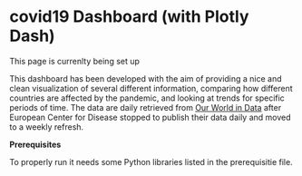 # covid19 Dashboard (with Plotly Dash)

This page is currenlty being set up

This dashboard has been developed with the aim of providing a nice and clean visualization of several different information, comparing how different countries are affected by the pandemic, and looking at trends for specific periods of time.
The data are daily retrieved from <a href="https://covid.ourworldindata.org/data/owid-covid-data.csv">Our World in Data</a> after European Center for Disease stopped to publish their data daily and moved to a weekly refresh.

<b>Prerequisites</b>

To properly run it needs some Python libraries listed in the prerequisitie file.
